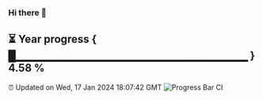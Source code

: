 ### Hi there 👋
⏳ Year progress { █▁▁▁▁▁▁▁▁▁▁▁▁▁▁▁▁▁▁▁▁▁▁▁▁▁▁▁▁▁ } 4.58 %
---
⏰ Updated on Wed, 17 Jan 2024 18:07:42 GMT
![Progress Bar CI](https://github.com/Moyi321/Moyi321/workflows/Progress%20Bar%20CI/badge.svg)

